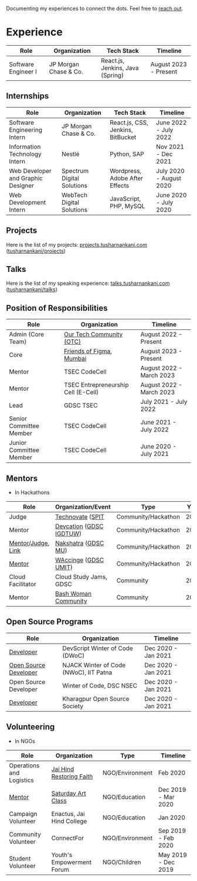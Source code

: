 Documenting my experiences to connect the dots. Feel free to [reach out](http://about.tusharnankani.com/). 

# Experience

| Role | Organization | Tech Stack | Timeline |
|---|---|---|---|
| Software Engineer I | JP Morgan Chase & Co. | React.js, Jenkins, Java (Spring) | August 2023 - Present |


## Internships

| Role | Organization | Tech Stack | Timeline |
|---|---|---|---|
| Software Engineering Intern | JP Morgan Chase & Co. | React.js, CSS, Jenkins, BitBucket | June 2022 - July 2022 |
| Information Technology Intern | Nestlé | Python, SAP | Nov 2021 - Dec 2021 |
| Web Developer and Graphic Designer | Spectrum Digital Solutions | Wordpress, Adobe After Effects | July 2020 - August 2020 |
| Web Development Intern | WebTech Digital Solutions | JavaScript, PHP, MySQL | June 2020 - July 2020 |

## Projects

Here is the list of my projects: [projects.tusharnankani.com](https://tusharnankani.github.io/projects) ([tusharnankani/projects](https://github.com/tusharnankani/projects))

## Talks

Here is the list of my speaking experience: [talks.tusharnankani.com](https://talks.tusharnankani.com) ([tusharnankani/talks](https://github.com/tusharnankani/talks))

## Position of Responsibilities

| Role | Organization | Timeline |
|---|---|---|
| Admin (Core Team) | [Our Tech Community (OTC)](https://ourtech.community/) | August 2022 - Present | 
| Core | [Friends of Figma, Mumbai](https://friends.figma.com/mumbai) | August 2023 - Present | 
| Mentor | TSEC CodeCell | August 2022 - March 2023 | 
| Mentor | TSEC Entrepreneurship Cell (E-Cell) | August 2022 - March 2023 |
| Lead | GDSC TSEC | July 2021 - July 2022 | 
| Senior Committee Member | TSEC CodeCell | June 2021 - July 2022 | 
| Junior Committee Member | TSEC CodeCell | June 2020 - July 2021 | 

## Mentors 

- In Hackathons

| Role | Organization/Event | Type | Year | Misc. |
|---|---|---|---|---|
| Judge | [Technovate](https://technovate.devfolio.co) ([SPIT](https://technovate.rotaract3141.org) | Community/Hackathon | 2023 | | 
| Mentor | [Devcation](https://devcation.live) ([GDSC IGDTUW](https://gdsc.community.dev/indira-gandhi-delhi-technical-university-for-women-delhi)) | Community/Hackathon | 2022 | 
| [Mentor](https://nakshatra.devfolio.co/#judges)/[Judge](https://www.linkedin.com/posts/gdscmu_nakshatra-google-mugdsc-activity-6898340415729229824-M5p5), [Link](https://nakshatra.devfolio.co/speakers-judges) | [Nakshatra](https://nakshatra.vercel.app/) ([GDSC MU](https://gdsc.community.dev/medi-caps-university-indore/)) | Community/Hackathon | 2022 | [YouTube Link](https://youtu.be/rh5CgOasLOs)
| [Mentor](https://www.linkedin.com/feed/update/urn:li:activity:6893598968316530688/) | [WAccinge](https://waccinge.netlify.app/) ([GDSC UMIT](https://gdsc.community.dev/usha-mittal-institute-of-technology-mumbai/)) | Community/Hackathon | 2022 | |
| Cloud Facilitator | Cloud Study Jams, GDSC | Community | 2022 | |
| Mentor | [Bash Woman Community](https://github.com/Bash-Woman-Community) | Community | 2021 | |

## Open Source Programs

| Role | Organization | Timeline |
|---|---|---|
| [Developer](https://drive.google.com/file/d/1ny2NpG1KlXnGqtTyeBJ5ZZXL1y5jFISY/view) | DevScript Winter of Code (DWoC) | Dec 2020 - Jan 2021 |
| [Open Source Developer](https://drive.google.com/file/d/1lQ3IXDC90XQl9zKHoEMjnGcwuvu2tha6/view) | NJACK Winter of Code (NWoC), IIT Patna | Dec 2020 - Jan 2021 |
| Open Source Developer | Winter of Code, DSC NSEC | Dec 2020 - Jan 2021 |
| [Developer](https://dev.to/tusharnankani/kwoc-kharagpur-winter-of-code-project-report-ic) | Kharagpur Open Source Society | Dec 2020 - Jan 2021 |

## Volunteering

- In NGOs

| Role | Organization | Type | Timeline |
|---|---|---|---|
| Operations and Logistics | [Jai Hind Restoring Faith](https://drive.google.com/file/d/1lX3QpTKzngR7qFr4xyEc57PShDiw6Ho7/view) | NGO/Environment | Feb 2020 |
| [Mentor](https://www.linkedin.com/posts/tusharnankani_saturdayartclass-volunteering-activity-6654763559576264704-9Keg) | [Saturday Art Class](https://saturdayartclass.com/) | NGO/Education | Dec 2019 - Mar 2020 |
| Campaign Volunteer | Enactus, Jai Hind College | NGO/Education | Jan 2020 |
| Community Volunteer | ConnectFor | NGO/Environment | Sep 2019 - Feb 2020 |
| Student Volunteer | Youth's Empowerment Forum | NGO/Children | May 2019 - Dec 2019 |
